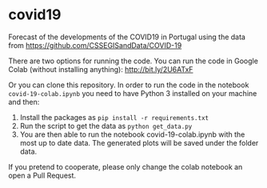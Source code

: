 # covid19
Forecast of the developments of the COVID19 in Portugal using the data from https://github.com/CSSEGISandData/COVID-19

There are two options for running the code. You can run the code in Google Colab (without installing anything):
http://bit.ly/2U6ATxF

Or you can clone this repository. In order to run the code in the notebook `covid-19-colab.ipynb` you need to have Python 3 installed on your machine and then:

1) Install the packages as `pip install -r requirements.txt`
2) Run the script to get the data as `python get_data.py`
3) You are then able to run the notebook covid-19-colab.ipynb with the most up to date data. The generated plots will be saved under the folder data. 

If you pretend to cooperate, please only change the colab notebook an open a Pull Request. 
